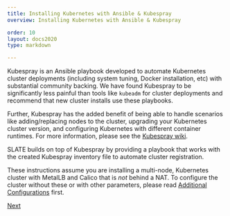```yaml
---
title: Installing Kubernetes with Ansible & Kubespray
overview: Installing Kubernetes with Ansible & Kubespray

order: 10
layout: docs2020
type: markdown

---
```


Kubespray is an Ansible playbook developed to automate Kubernetes cluster deployments (including system tuning, Docker installation, etc) with substantial community backing.
We have found Kubespray to be significantly less painful than tools like `kubeadm` for cluster deployments and recommend that new cluster installs use these playbooks.

Further, Kubespray has the added benefit of being able to handle scenarios like adding/replacing nodes to the cluster, upgrading your Kubernetes cluster version, and configuring Kubernetes with different container runtimes.
For more information, please see the [Kubespray wiki](https://kubespray.io/).

SLATE builds on top of Kubespray by providing a playbook that works with the created Kubespray inventory file to automate cluster registration.

These instructions assume you are installing a multi-node, Kubernetes cluster with MetalLB and Calico that is _not_ behind a NAT.
To configure the cluster without these or with other parameters, please read [Additional Configurations](/docs/cluster/automated/additional-configs.html) first.

[Next](/docs/cluster/automated/prerequisites.html)
